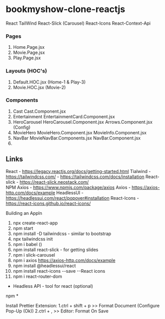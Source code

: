 # bookmyshow-clone-reactjs

React
TailWind
React-Slick (Carousel)
React-Icons
React-Context-Api

### Pages
1. Home.Page.jsx
2. Movie.Page.jsx
3. Play.Page.jsx

### Layouts (HOC's)
1. Default.HOC.jsx (Home-1 & Play-3)
2. Movie.HOC.jsx (Movie-2)

### Components
1. Cast
    Cast.Component.jsx
2. Entertainment
    EntertainmentCard.Component.jsx
3. HeroCarousel
    HeroCarousel.Component.jsx
    Arrows.Component.jsx (Config)
4. MovieHero
    MovieHero.Component.jsx
    MovieInfo.Component.jsx
5. NavBar
    MovieNavBar.Components.jsx
    NavBar.Component.jsx
6. 





## Links
React - https://legacy.reactjs.org/docs/getting-started.html
Tialwind - https://tailwindcss.com/
         - https://tailwindcss.com/docs/installation
React-slick - https://react-slick.neostack.com/        
NPM Axios - https://www.npmjs.com/package/axios
Axios - https://axios-http.com/docs/example
HeadlessUI - https://headlessui.com/react/popover#installation
React-Icons - https://react-icons.github.io/react-icons/


Building an Appln
 1. npx create-react-app
 2. npm start
 3. npm install -D tailwindcss - similar to bootstrap
 4. npx tailwindcss init
 5. npm i babel ()
 6. npm install react-slick - for getting slides
 7. npm i slick-carousel
 8. npm i axios
    https://axios-http.com/docs/example
 9. npm install @headlessui/react
10. npm install react-icons --save
    --React icons
11. npm i react-router-dom

- Headless API - tool for react (optional)


 npm *


Install Prettier Extension:
1.ctrl + shift + p
    >> Format Document (Configure Pop-Up (Ok))
2.ctrl + ,
    >> Editor: Format On Save